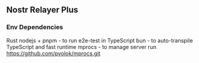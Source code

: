 ## Nostr Relayer Plus

### Env Dependencies
Rust
nodejs + pnpm - to run e2e-test in TypeScript
bun - to auto-transpile TypeScript and fast runtime
mprocs - to manage server run https://github.com/pvolok/mprocs.git

